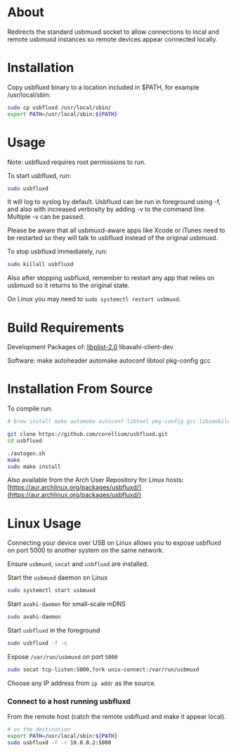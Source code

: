 About
=====

Redirects the standard usbmuxd socket to allow connections to local and
remote usbmuxd instances so remote devices appear connected locally.


Installation
============

Copy usbfluxd binary to a location included in $PATH, for example
/usr/local/sbin:
```zsh
sudo cp usbfluxd /usr/local/sbin/
export PATH=/usr/local/sbin:${PATH}
```

Usage
=====

Note: usbfluxd requires root permissions to run.

To start usbfluxd, run:

```zsh
sudo usbfluxd
```

It will log to syslog by default. Usbfluxd can be run in foreground using -f,
and also with increased verbosity by adding -v to the command line. Multiple
-v can be passed.

Please be aware that all usbmuxd-aware apps like Xcode or iTunes need to be
restarted so they will talk to usbfluxd instead of the original usbmuxd.

To stop usbfluxd immediately, run:

```zsh
sudo killall usbfluxd
```

Also after stopping usbfluxd, remember to restart any app that relies on
usbmuxd so it returns to the original state.

On Linux you may need to `sudo systemctl restart usbmuxd`.


Build Requirements
==================

Development Packages of:
	[libplist-2.0](https://github.com/libimobiledevice/libplist)
	libavahi-client-dev

Software:
	make
	autoheader
	automake
	autoconf
	libtool
	pkg-config
	gcc


Installation From Source
========================

To compile run:
```zsh
# brew install make automake autoconf libtool pkg-config gcc libimobiledevice usbmuxd

git clone https://github.com/corellium/usbfluxd.git
cd usbfluxd

./autogen.sh
make
sudo make install
```

Also available from the Arch User Repository for Linux hosts: [https://aur.archlinux.org/packages/usbfluxd/](https://aur.archlinux.org/packages/usbfluxd/)


Linux Usage
===========

Connecting your device over USB on Linux allows you to expose usbfluxd on port 5000 to another system on the same network.

Ensure `usbmuxd`, `socat` and `usbfluxd` are installed.

Start the `usbmuxd` daemon on Linux
```bash
sudo systemctl start usbmuxd
```

Start `avahi-daemon` for small-scale mDNS
```bash
sudo avahi-daemon
```

Start `usbfluxd` in the foreground
```bash
sudo usbfluxd -f -n
```

Expose `/var/run/usbmuxd` on port `5000`
```bash
sudo socat tcp-listen:5000,fork unix-connect:/var/run/usbmuxd
```

Choose any IP address from `ip addr` as the source.

### Connect to a host running usbfluxd

From the remote host (catch the remote usbfluxd and make it appear local).

```zsh
# on the destination
export PATH=/usr/local/sbin:${PATH}
sudo usbfluxd -f -r 10.0.0.2:5000
```

